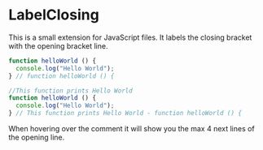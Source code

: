 # LabelClosing

This is a small extension for JavaScript files. 
It labels the closing bracket with the opening bracket line. 

```js
function helloWorld () {
  console.log("Hello World");
} // function helloWorld () {

//This function prints Hello World
function helloWorld () {
  console.log("Hello World");
} // This function prints Hello World - function helloWorld () {
```

When hovering over the comment it will show you the max 4 next lines of the opening line.
